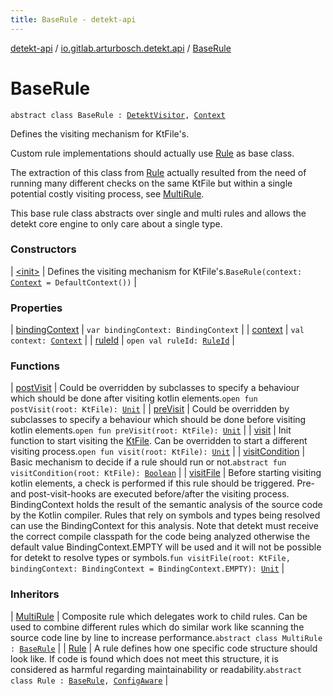 ```yaml
---
title: BaseRule - detekt-api
---
```


[detekt-api](../../index.html) / [io.gitlab.arturbosch.detekt.api](../index.html) / [BaseRule](./index.html)

# BaseRule

`abstract class BaseRule : `[`DetektVisitor`](../-detekt-visitor/index.html)`, `[`Context`](../-context/index.html)

Defines the visiting mechanism for KtFile's.

Custom rule implementations should actually use [Rule](../-rule/index.html) as base class.

The extraction of this class from [Rule](../-rule/index.html) actually resulted from the need
of running many different checks on the same KtFile but within a single
potential costly visiting process, see [MultiRule](../-multi-rule/index.html).

This base rule class abstracts over single and multi rules and allows the
detekt core engine to only care about a single type.

### Constructors

| [&lt;init&gt;](-init-.html) | Defines the visiting mechanism for KtFile's.`BaseRule(context: `[`Context`](../-context/index.html)` = DefaultContext())` |

### Properties

| [bindingContext](binding-context.html) | `var bindingContext: BindingContext` |
| [context](context.html) | `val context: `[`Context`](../-context/index.html) |
| [ruleId](rule-id.html) | `open val ruleId: `[`RuleId`](../-rule-id.html) |

### Functions

| [postVisit](post-visit.html) | Could be overridden by subclasses to specify a behaviour which should be done after visiting kotlin elements.`open fun postVisit(root: KtFile): `[`Unit`](https://kotlinlang.org/api/latest/jvm/stdlib/kotlin/-unit/index.html) |
| [preVisit](pre-visit.html) | Could be overridden by subclasses to specify a behaviour which should be done before visiting kotlin elements.`open fun preVisit(root: KtFile): `[`Unit`](https://kotlinlang.org/api/latest/jvm/stdlib/kotlin/-unit/index.html) |
| [visit](visit.html) | Init function to start visiting the [KtFile](#). Can be overridden to start a different visiting process.`open fun visit(root: KtFile): `[`Unit`](https://kotlinlang.org/api/latest/jvm/stdlib/kotlin/-unit/index.html) |
| [visitCondition](visit-condition.html) | Basic mechanism to decide if a rule should run or not.`abstract fun visitCondition(root: KtFile): `[`Boolean`](https://kotlinlang.org/api/latest/jvm/stdlib/kotlin/-boolean/index.html) |
| [visitFile](visit-file.html) | Before starting visiting kotlin elements, a check is performed if this rule should be triggered. Pre- and post-visit-hooks are executed before/after the visiting process. BindingContext holds the result of the semantic analysis of the source code by the Kotlin compiler. Rules that rely on symbols and types being resolved can use the BindingContext for this analysis. Note that detekt must receive the correct compile classpath for the code being analyzed otherwise the default value BindingContext.EMPTY will be used and it will not be possible for detekt to resolve types or symbols.`fun visitFile(root: KtFile, bindingContext: BindingContext = BindingContext.EMPTY): `[`Unit`](https://kotlinlang.org/api/latest/jvm/stdlib/kotlin/-unit/index.html) |

### Inheritors

| [MultiRule](../-multi-rule/index.html) | Composite rule which delegates work to child rules. Can be used to combine different rules which do similar work like scanning the source code line by line to increase performance.`abstract class MultiRule : `[`BaseRule`](./index.html) |
| [Rule](../-rule/index.html) | A rule defines how one specific code structure should look like. If code is found which does not meet this structure, it is considered as harmful regarding maintainability or readability.`abstract class Rule : `[`BaseRule`](./index.html)`, `[`ConfigAware`](../-config-aware/index.html) |


